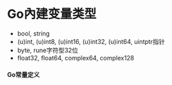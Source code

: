 # Go內建变量类型

- bool, string
- (u)int, (u)int8, (u)int16, (u)int32, (u)int64, uintptr指针
- byte, rune字符型32位
- float32, float64, complex64, complex128



#### Go常量定义
	
